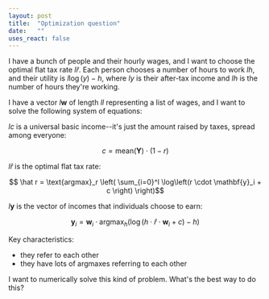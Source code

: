 ```yaml
---
layout: post
title:  "Optimization question"
date:   ""
uses_react: false
---
```


I have a bunch of people and their hourly wages, and I want to choose the optimal flat tax rate $l \hat r$. Each person chooses a number of hours to work $l h$, and their utility is $l \log\left(y\right) - h$, where $l y$ is their after-tax income and $l h$ is the number of hours they're working.

I have a vector $l \mathbf{w}$ of length $l l$ representing a list of wages, and I want to solve the following system of equations:

$l c$ is a universal basic income--it's just the amount raised by taxes, spread among everyone:

$$ c = \text{mean}(\mathbf{Y}) \cdot (1 - r) $$

$l \hat r$ is the optimal flat tax rate:

$$ \hat r = \text{argmax}_r
  \left( \sum_{i=0}^l
      \log\left(r \cdot \mathbf{y}_i + c \right)
   \right)$$

$l \mathbf{y}$ is the vector of incomes that individuals choose to earn:

$$ \mathbf{y}_i = \mathbf{w}_i \cdot \text{argmax}_h \left(
  \log\left(h \cdot \hat r \cdot \mathbf{w}_i + c\right) - h
\right)$$

Key characteristics:

- they refer to each other
- they have lots of argmaxes referring to each other

I want to numerically solve this kind of problem. What's the best way to do this?
